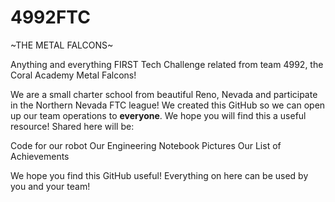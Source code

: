 # 4992FTC

~THE METAL FALCONS~

Anything and everything FIRST Tech Challenge related from team 4992, the Coral Academy Metal Falcons!

We are a small charter school from beautiful Reno, Nevada and participate in the Northern Nevada FTC league! We created this GitHub so we can open up our team operations to __everyone__. We hope you will find this a useful resource! Shared here will be:

Code for our robot
Our Engineering Notebook
Pictures
Our List of Achievements

We hope you find this GitHub useful! Everything on here can be used by you and your team!
